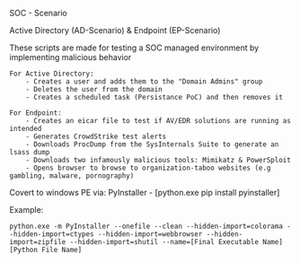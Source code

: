 SOC - Scenario

Active Directory (AD-Scenario) & Endpoint (EP-Scenario)

These scripts are made for testing a SOC managed environment by implementing malicious behavior

	For Active Directory:
		- Creates a user and adds them to the "Domain Admins" group
		- Deletes the user from the domain
		- Creates a scheduled task (Persistance PoC) and then removes it

	For Endpoint:
		- Creates an eicar file to test if AV/EDR solutions are running as intended
		- Generates CrowdStrike test alerts
		- Downloads ProcDump from the SysInternals Suite to generate an lsass dump
		- Downloads two infamously malicious tools: Mimikatz & PowerSploit
		- Opens browser to browse to organization-taboo websites (e.g gambling, malware, pornography)

Covert to windows PE via: PyInstaller - [python.exe pip install pyinstaller]

Example:

`python.exe -m PyInstaller --onefile --clean --hidden-import=colorama --hidden-import=ctypes --hidden-import=webbrowser --hidden-import=zipfile --hidden-import=shutil --name=[Final Executable Name] [Python File Name]`
